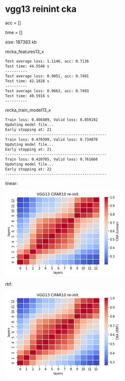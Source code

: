 # vgg13 reinint cka
acc = [] 

time = []

size: 187383 kb

recka_features13_x
```
Test average loss: 1.1146, acc: 0.7136
Test time: 44.5546 s
----------
Test average loss: 0.9051, acc: 0.7491
Test time: 42.1828 s
----------
Test average loss: 0.9663, acc: 0.7493
Test time: 40.5916 s
----------
```

recka_train_model13_x
```
Train loss: 0.466409, Valid loss: 0.859192
Updating model file...
Early stopping at: 21
----------------------------------------------
Train loss: 0.470399, Valid loss: 0.734870
Updating model file...
Early stopping at: 21
----------------------------------------------
Train loss: 0.420785, Valid loss: 0.761660
Updating model file...
Early stopping at: 22
----------------------------------------------
```

linear:

![recka13linear](recka13linear.png)

rbf:

![recka13rbf](recka13rbf.png)
